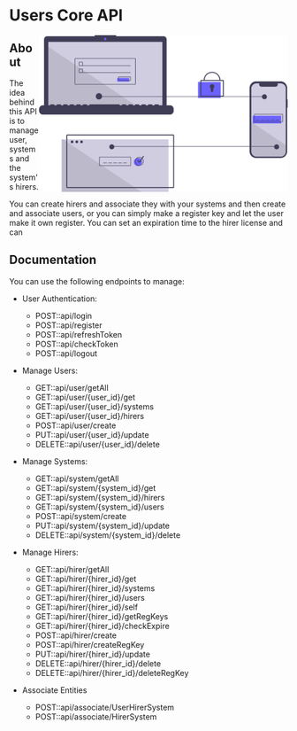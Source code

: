 # Users Core API

<img src="https://github.com/Leao-E/Manage-Users-Api/blob/master/heroimage.svg" align="right" width="450"/>

## About

The idea behind this API is to manage user, systems and the system's hirers.
 
You can create hirers and associate they with your systems and then create and associate users, or you can simply make a register key and let the user make it own register.
You can set an expiration time to the hirer license and can 

## Documentation

You can use the following endpoints to manage:

* User Authentication:
    * POST::api/login               
    * POST::api/register
    * POST::api/refreshToken
    * POST::api/checkToken
    * POST::api/logout

* Manage Users:
    * GET::api/user/getAll
    * GET::api/user/{user_id}/get
    * GET::api/user/{user_id}/systems
    * GET::api/user/{user_id}/hirers
    * POST::api/user/create  
    * PUT::api/user/{user_id}/update
    * DELETE::api/user/{user_id}/delete      

* Manage Systems:
    * GET::api/system/getAll
    * GET::api/system/{system_id}/get
    * GET::api/system/{system_id}/hirers
    * GET::api/system/{system_id}/users
    * POST::api/system/create 
    * PUT::api/system/{system_id}/update
    * DELETE::api/system/{system_id}/delete

* Manage Hirers:
    * GET::api/hirer/getAll   
    * GET::api/hirer/{hirer_id}/get
    * GET::api/hirer/{hirer_id}/systems
    * GET::api/hirer/{hirer_id}/users
    * GET::api/hirer/{hirer_id}/self        
    * GET::api/hirer/{hirer_id}/getRegKeys
    * GET::api/hirer/{hirer_id}/checkExpire
    * POST::api/hirer/create
    * POST::api/hirer/createRegKey         
    * PUT::api/hirer/{hirer_id}/update
    * DELETE::api/hirer/{hirer_id}/delete
    * DELETE::api/hirer/{hirer_id}/deleteRegKey   

* Associate Entities
    * POST::api/associate/UserHirerSystem
    * POST::api/associate/HirerSystem
